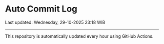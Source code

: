 # Auto Commit Log

Last updated: Wednesday, 29-10-2025 23:18 WIB

---

This repository is automatically updated every hour using GitHub Actions.
